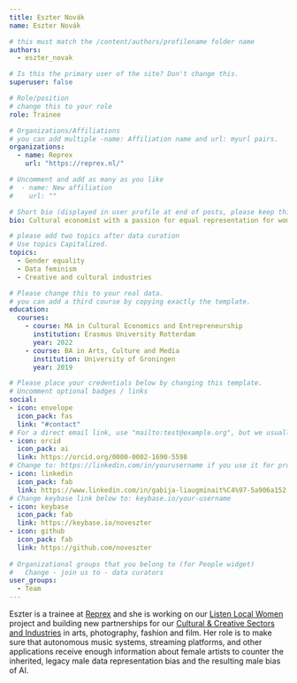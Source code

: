 ```yaml
---
title: Eszter Novák
name: Eszter Novák

# this must match the /content/authors/profilename folder name
authors:
  - eszter_novak

# Is this the primary user of the site? Don't change this.
superuser: false

# Role/position
# change this to your role
role: Trainee

# Organizations/Affiliations
# you can add multiple -name: Affiliation name and url: myurl pairs.
organizations:
  - name: Reprex
    url: "https://reprex.nl/"

# Uncomment and add as many as you like
#  - name: New affiliation
#    url: ""

# Short bio (displayed in user profile at end of posts, please keep this to 1-2 lines)
bio: Cultural economist with a passion for equal representation for women in the creative sectors.

# please add two topics after data curation
# Use topics Capitalized.
topics:
  - Gender equality
  - Data feminism
  - Creative and cultural industries

# Please change this to your real data.
# you can add a third course by copying exactly the template.
education:
  courses:
    - course: MA in Cultural Economics and Entrepreneurship
      institution: Erasmus University Rotterdam
      year: 2022
    - course: BA in Arts, Culture and Media
      institution: University of Groningen
      year: 2019

# Please place your credentials below by changing this template.
# Uncomment optional badges / links
social:
- icon: envelope
  icon_pack: fas
  link: "#contact" 
# For a direct email link, use "mailto:test@example.org", but we usually use the contact form and not reveal your email to the open internet.
- icon: orcid
  icon_pack: ai
  link: https://orcid.org/0000-0002-1690-5598
# Change to: https://linkedin.com/in/yourusername if you use it for professional purposes.
- icon: linkedin
  icon_pack: fab
  link: https://www.linkedin.com/in/gabija-liaugminait%C4%97-5a906a152
# Change keybase link below to: keybase.io/your-username 
- icon: keybase
  icon_pack: fab
  link: https://keybase.io/noveszter
- icon: github
  icon_pack: fab
  link: https://github.com/noveszter
  
# Organizational groups that you belong to (for People widget)
#   Change - join us to - data curators
user_groups: 
  - Team
---
```


Eszter is a trainee at [Reprex](/authors/reprex) and she is working on our [Listen Local Women](/project/listen-local) project and building new partnerships for our [Cultural & Creative Sectors and Industries](https://ccsi.dataobservatory.eu/) in arts, photography, fashion and film. Her role is to make sure that autonomous music systems, streaming platforms, and other applications receive enough information about female artists to counter the inherited, legacy male data representation bias and the resulting male bias of AI.
